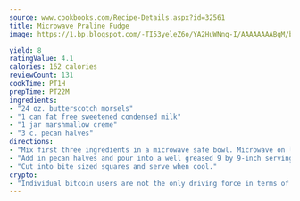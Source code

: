 ```yaml
---
source: www.cookbooks.com/Recipe-Details.aspx?id=32561
title: Microwave Praline Fudge
image: https://1.bp.blogspot.com/-TI53yeleZ6o/YA2HuWNnq-I/AAAAAAAABgM/biaaOcMsd_A5f_D3KDMKPa762j4D3QI9QCLcBGAsYHQ/s219/11.png

yield: 8
ratingValue: 4.1
calories: 162 calories
reviewCount: 131
cookTime: PT1H
prepTime: PT22M
ingredients:
- "24 oz. butterscotch morsels"
- "1 can fat free sweetened condensed milk"
- "1 jar marshmallow creme"
- "3 c. pecan halves"
directions:
- "Mix first three ingredients in a microwave safe bowl. Microwave on low, stirring constantly, until ingredients are smooth."
- "Add in pecan halves and pour into a well greased 9 by 9-inch serving dish."
- "Cut into bite sized squares and serve when cool."
crypto:
- "Individual bitcoin users are not the only driving force in terms of securing the bitcoin network."
---
```

